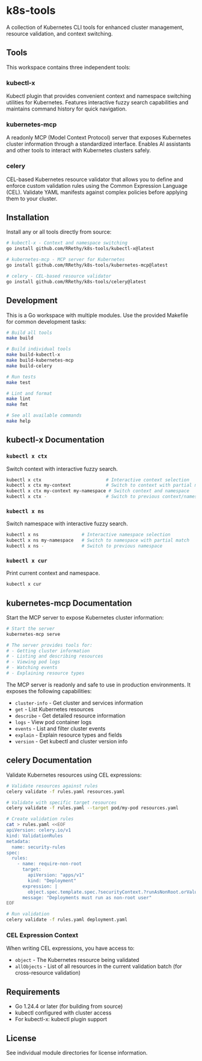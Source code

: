 # k8s-tools

A collection of Kubernetes CLI tools for enhanced cluster management, resource validation, and context switching.

## Tools

This workspace contains three independent tools:

### kubectl-x
Kubectl plugin that provides convenient context and namespace switching utilities for Kubernetes. Features interactive fuzzy search capabilities and maintains command history for quick navigation.

### kubernetes-mcp
A readonly MCP (Model Context Protocol) server that exposes Kubernetes cluster information through a standardized interface. Enables AI assistants and other tools to interact with Kubernetes clusters safely.

### celery
CEL-based Kubernetes resource validator that allows you to define and enforce custom validation rules using the Common Expression Language (CEL). Validate YAML manifests against complex policies before applying them to your cluster.

## Installation

Install any or all tools directly from source:

```bash
# kubectl-x - Context and namespace switching
go install github.com/RRethy/k8s-tools/kubectl-x@latest

# kubernetes-mcp - MCP server for Kubernetes
go install github.com/RRethy/k8s-tools/kubernetes-mcp@latest

# celery - CEL-based resource validator
go install github.com/RRethy/k8s-tools/celery@latest
```

## Development

This is a Go workspace with multiple modules. Use the provided Makefile for common development tasks:

```bash
# Build all tools
make build

# Build individual tools
make build-kubectl-x
make build-kubernetes-mcp
make build-celery

# Run tests
make test

# Lint and format
make lint
make fmt

# See all available commands
make help
```

## kubectl-x Documentation

### `kubectl x ctx`

Switch context with interactive fuzzy search.

```bash
kubectl x ctx                        # Interactive context selection
kubectl x ctx my-context             # Switch to context with partial match
kubectl x ctx my-context my-namespace # Switch context and namespace
kubectl x ctx -                      # Switch to previous context/namespace
```

### `kubectl x ns`

Switch namespace with interactive fuzzy search.

```bash
kubectl x ns                # Interactive namespace selection
kubectl x ns my-namespace   # Switch to namespace with partial match
kubectl x ns -              # Switch to previous namespace
```

### `kubectl x cur`

Print current context and namespace.

```bash
kubectl x cur
```

## kubernetes-mcp Documentation

Start the MCP server to expose Kubernetes cluster information:

```bash
# Start the server
kubernetes-mcp serve

# The server provides tools for:
# - Getting cluster information
# - Listing and describing resources
# - Viewing pod logs
# - Watching events
# - Explaining resource types
```

The MCP server is readonly and safe to use in production environments. It exposes the following capabilities:
- `cluster-info` - Get cluster and services information
- `get` - List Kubernetes resources
- `describe` - Get detailed resource information
- `logs` - View pod container logs
- `events` - List and filter cluster events
- `explain` - Explain resource types and fields
- `version` - Get kubectl and cluster version info

## celery Documentation

Validate Kubernetes resources using CEL expressions:

```bash
# Validate resources against rules
celery validate -f rules.yaml resources.yaml

# Validate with specific target resources
celery validate -f rules.yaml --target pod/my-pod resources.yaml

# Create validation rules
cat > rules.yaml <<EOF
apiVersion: celery.io/v1
kind: ValidationRules
metadata:
  name: security-rules
spec:
  rules:
    - name: require-non-root
      target:
        apiVersion: "apps/v1"
        kind: "Deployment"
      expression: |
        object.spec.template.spec.?securityContext.?runAsNonRoot.orValue(false) == true
      message: "Deployments must run as non-root user"
EOF

# Run validation
celery validate -f rules.yaml deployment.yaml
```

### CEL Expression Context

When writing CEL expressions, you have access to:
- `object` - The Kubernetes resource being validated
- `allObjects` - List of all resources in the current validation batch (for cross-resource validation)

## Requirements

- Go 1.24.4 or later (for building from source)
- kubectl configured with cluster access
- For kubectl-x: kubectl plugin support

## License

See individual module directories for license information.